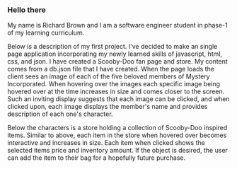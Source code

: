 ### Hello there 

My name is Richard Brown and I am a software engineer student in phase-1 of my learning curriculum. 

Below is a description of my first project. I've decided to make an single page application incorporating my newly learned skills of javascript, html, css, and json. 
I have created a Scooby-Doo fan page and store. My content comes from a db.json file that I have created. When the page loads the client sees an image of each of the five beloved members of Mystery Incorporated. When hovering over the images each specific image being hovered over at the time increases in size and comes closer to the screen. Such an inviting display suggests that each image can be clicked, and when clicked upon, each image displays the member's name and provides description of each one's character.

Below the characters is a store holding a collection of Scooby-Doo inspired items. Similar to above, each item in the store when hovered over becomes interactive and increases in size. Each item when clicked shows the selected items price and inventory amount. If the object is desired, the user can add the item to their bag for a hopefully future purchase. 
